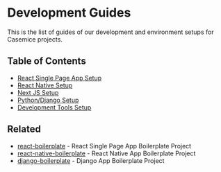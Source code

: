 # Development Guides

This is the list of guides of our development and environment setups for Casemice projects.

## Table of Contents

- [React Single Page App Setup](./react-spa-setup.md)
- [React Native Setup](#)
- [Next JS Setup](#)
- [Python/Django Setup](#)
- [Development Tools Setup](./dev-tools-setup.md)

## Related

- [react-boilerplate]() - React Single Page App Boilerplate Project
- [react-native-boilerplate]() - React Native App Boilerplate Project
- [django-boilerplate]() - Django App Boilerplate Project

